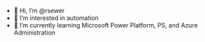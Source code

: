 - 👋 Hi, I’m @rsewer
- 👀 I’m interested in automation
- 🌱 I’m currently learning Microsoft Power Platform, PS, and Azure Administration

<!---
rsewer/rsewer is a ✨ special ✨ repository because its `README.md` (this file) appears on your GitHub profile.
You can click the Preview link to take a look at your changes.
--->
